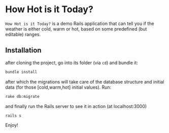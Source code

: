 # How Hot is it Today?

`How Hot is it Today?` is a demo Rails application that can tell you if the weather is either cold, warm or hot, based on some predefined (but editable) ranges.

## Installation

after cloning the project, go into its folder (via `cd`) and bundle it:

```bash
bundle install
```

after which the migrations will take care of the database structure and initial data (for those [cold,warm,hot] initial values). Run:

```bash
rake db:migrate
```

and finally run the Rails server to see it in action (at localhost:3000)

```bash
rails s
```

Enjoy!
